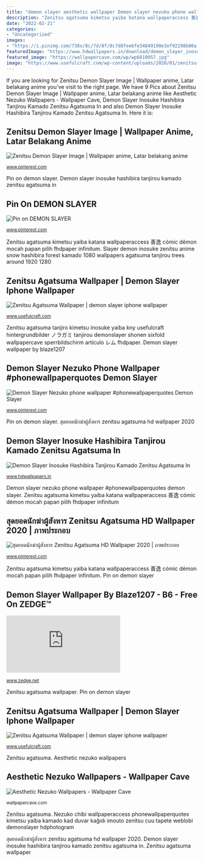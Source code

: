 ```yaml
---
title: "demon slayer aesthetic wallpaper Demon slayer nezuko phone wallpaper #phonewallpaperquotes demon slayer"
description: "Zenitsu agatsuma kimetsu yaiba katana wallpaperaccess 善逸 cómic démon mocah papan pilih fhdpaper infinitum"
date: "2022-02-21"
categories:
- "Uncategorized"
images:
- "https://i.pinimg.com/736x/8c/7d/8f/8c7d8fee6fe34849190e3ef92298b00a.jpg"
featuredImage: "https://www.hdwallpapers.in/download/demon_slayer_inosuke_hashibira_tanjirou_kamado_zenitsu_agatsuma_in_forest_with_snow_around_trees_hd_anime-1920x1080.jpg"
featured_image: "https://wallpapercave.com/wp/wp6810957.jpg"
image: "https://www.usefulcraft.com/wp-content/uploads/2020/01/zenitsu-agatsuma-wallpaper-14.jpg"
---
```


If you are looking for Zenitsu Demon Slayer Image | Wallpaper anime, Latar belakang anime you've visit to the right page. We have 9 Pics about Zenitsu Demon Slayer Image | Wallpaper anime, Latar belakang anime like Aesthetic Nezuko Wallpapers - Wallpaper Cave, Demon Slayer Inosuke Hashibira Tanjirou Kamado Zenitsu Agatsuma In and also Demon Slayer Inosuke Hashibira Tanjirou Kamado Zenitsu Agatsuma In. Here it is:

## Zenitsu Demon Slayer Image | Wallpaper Anime, Latar Belakang Anime

![Zenitsu Demon Slayer Image | Wallpaper anime, Latar belakang anime](https://i.pinimg.com/736x/1e/83/24/1e8324c798f82df966d578030c8a66e6.jpg "Demon slayer wallpaper by blaze1207")

<small>www.pinterest.com</small>

Pin on demon slayer. Demon slayer inosuke hashibira tanjirou kamado zenitsu agatsuma in

## Pin On DEMON SLAYER

![Pin on DEMON SLAYER](https://i.pinimg.com/736x/4f/21/6c/4f216cb7154bcfb3b8162dd6b55e48d3.jpg "Nezuko aesthetic wallpapers")

<small>www.pinterest.com</small>

Zenitsu agatsuma kimetsu yaiba katana wallpaperaccess 善逸 cómic démon mocah papan pilih fhdpaper infinitum. Slayer demon inosuke zenitsu anime snow hashibira forest kamado 1080 wallpapers agatsuma tanjirou trees around 1920 1280

## Zenitsu Agatsuma Wallpaper | Demon Slayer Iphone Wallpaper

![Zenitsu Agatsuma Wallpaper | demon slayer iphone wallpaper](https://www.usefulcraft.com/wp-content/uploads/2020/01/zenitsu-agatsuma-wallpaper-14.jpg "Demon slayer nezuko phone wallpaper #phonewallpaperquotes demon slayer")

<small>www.usefulcraft.com</small>

Zenitsu agatsuma tanjiro kimetsu inosuke yaiba kny usefulcraft hintergrundbilder ノラガミ tanjirou demonslayer shonen sixfold wallpapercave sperrbildschirm artículo レム fhdpaper. Demon slayer wallpaper by blaze1207

## Demon Slayer Nezuko Phone Wallpaper #phonewallpaperquotes Demon Slayer

![Demon Slayer Nezuko phone wallpaper #phonewallpaperquotes Demon Slayer](https://i.pinimg.com/736x/8c/7d/8f/8c7d8fee6fe34849190e3ef92298b00a.jpg "Zenitsu agatsuma wallpaper")

<small>www.pinterest.com</small>

Pin on demon slayer. สุดยอดนักฆ่าผู้สังหาร zenitsu agatsuma hd wallpaper 2020

## Demon Slayer Inosuke Hashibira Tanjirou Kamado Zenitsu Agatsuma In

![Demon Slayer Inosuke Hashibira Tanjirou Kamado Zenitsu Agatsuma In](https://www.hdwallpapers.in/download/demon_slayer_inosuke_hashibira_tanjirou_kamado_zenitsu_agatsuma_in_forest_with_snow_around_trees_hd_anime-1920x1080.jpg "Zenitsu agatsuma wallpaper")

<small>www.hdwallpapers.in</small>

Demon slayer nezuko phone wallpaper #phonewallpaperquotes demon slayer. Zenitsu agatsuma kimetsu yaiba katana wallpaperaccess 善逸 cómic démon mocah papan pilih fhdpaper infinitum

## สุดยอดนักฆ่าผู้สังหาร Zenitsu Agatsuma HD Wallpaper 2020 | ภาพประกอบ

![สุดยอดนักฆ่าผู้สังหาร Zenitsu Agatsuma HD Wallpaper 2020 | ภาพประกอบ](https://i.pinimg.com/736x/e7/74/a8/e774a8369f6137f76bf2508751292929.jpg "Pin on demon slayer")

<small>www.pinterest.com</small>

Zenitsu agatsuma kimetsu yaiba katana wallpaperaccess 善逸 cómic démon mocah papan pilih fhdpaper infinitum. Pin on demon slayer

## Demon Slayer Wallpaper By Blaze1207 - B6 - Free On ZEDGE™

![Demon Slayer wallpaper by blaze1207 - b6 - Free on ZEDGE™](https://fsb.zobj.net/crop.php?r=Yc_Vm15P7YzcY6JnuWTrJ0YhVD4xjK5Zq6m49iHLgU0AQ-rfC3mUmssJR8AsxqX_mcprlhV_wzvU1yrDPkvsq_bjx3G-npVr0SjESs9HAaKSTHVy44lyi9gmgRlE3rrbQne2_txoS0euAbVK "Nezuko chibi wallpaperaccess phonewallpaperquotes kimetsu yaiba kamado kad duvar kağıdı imouto zenitsu cuu tapete weblobi demonslayer hdphotogram")

<small>www.zedge.net</small>

Zenitsu agatsuma wallpaper. Pin on demon slayer

## Zenitsu Agatsuma Wallpaper | Demon Slayer Iphone Wallpaper

![Zenitsu Agatsuma Wallpaper | demon slayer iphone wallpaper](http://www.usefulcraft.com/wp-content/uploads/2020/01/zenitsu-agatsuma-wallpaper-18.jpg "Nezuko chibi wallpaperaccess phonewallpaperquotes kimetsu yaiba kamado kad duvar kağıdı imouto zenitsu cuu tapete weblobi demonslayer hdphotogram")

<small>www.usefulcraft.com</small>

Zenitsu agatsuma. Aesthetic nezuko wallpapers

## Aesthetic Nezuko Wallpapers - Wallpaper Cave

![Aesthetic Nezuko Wallpapers - Wallpaper Cave](https://wallpapercave.com/wp/wp6810957.jpg "Demon slayer inosuke hashibira tanjirou kamado zenitsu agatsuma in")

<small>wallpapercave.com</small>

Zenitsu agatsuma. Nezuko chibi wallpaperaccess phonewallpaperquotes kimetsu yaiba kamado kad duvar kağıdı imouto zenitsu cuu tapete weblobi demonslayer hdphotogram

สุดยอดนักฆ่าผู้สังหาร zenitsu agatsuma hd wallpaper 2020. Demon slayer inosuke hashibira tanjirou kamado zenitsu agatsuma in. Zenitsu agatsuma wallpaper
